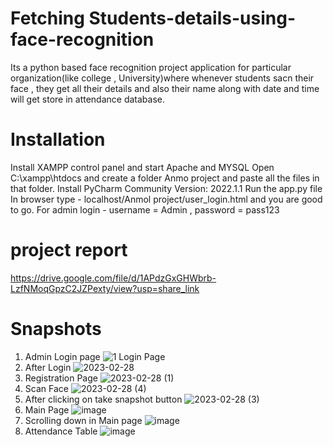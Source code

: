 # Fetching Students-details-using-face-recognition
Its a python based face recognition project application for particular organization(like college , University)where whenever students sacn their face , they get all their details and also their name along with date and time will get store in attendance database.

# Installation
Install XAMPP control panel and start Apache and MYSQL
Open C:\xampp\htdocs and create a folder Anmo project and paste all the files in that folder.
Install PyCharm Community Version: 2022.1.1
Run the app.py file
In browser type - localhost/Anmol project/user_login.html and you are good to go. For admin login - username = Admin , password = pass123

# project report
https://drive.google.com/file/d/1APdzGxGHWbrb-LzfNMoqGpzC2JZPexty/view?usp=share_link


# Snapshots
1) Admin Login page   ![1 Login Page](https://user-images.githubusercontent.com/95924396/170882473-bcfddc22-33cc-4b96-8a15-153f45ecfe9c.png)
2) After Login   ![2023-02-28](https://user-images.githubusercontent.com/120442395/221788303-60ec4d79-5e04-41ce-91b1-66bc375eb3cb.png)
3) Registration Page  ![2023-02-28 (1)](https://user-images.githubusercontent.com/120442395/221788385-8ef6ffa2-5115-4373-91da-de033d05244c.png)
4) Scan Face   ![2023-02-28 (4)](https://user-images.githubusercontent.com/120442395/221784319-fafbe9e1-3404-485c-86b4-da9a1fee54ff.png)
5) After clicking on take snapshot button ![2023-02-28 (3)](https://user-images.githubusercontent.com/120442395/221782355-8930ac40-2e16-4b61-9a80-9a982e0c2fa0.png)
6) Main Page  ![image](https://user-images.githubusercontent.com/120442395/221783053-d5ad1892-8363-4a69-9db7-2a9eb1f98b8b.png)
7) Scrolling down in Main page  ![image](https://user-images.githubusercontent.com/120442395/221782928-202879f5-ace3-47e0-ade1-546de6999f11.png)
8) Attendance Table  ![image](https://user-images.githubusercontent.com/120442395/221782828-c5010c8c-ccf4-40a2-8c01-4179a73e81fc.png)
 





